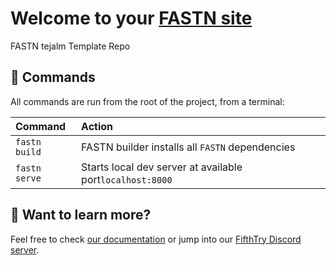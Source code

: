 # Welcome to your [FASTN site](https://fastn.io/)

FASTN tejalm Template Repo

## 🧞 Commands

All commands are run from the root of the project, from a terminal:

| Command                | Action                                             |
| :--------------------- | :------------------------------------------------- |
| `fastn build`            | FASTN builder installs all `FASTN` dependencies        |
| `fastn serve`            | Starts local dev server at available port`localhost:8000`          |



## 👀 Want to learn more?

Feel free to check [our documentation](https://fastn.io/) or jump into our [FifthTry Discord server](https://discord.gg/bucrdvptYd).

